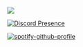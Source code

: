 ![](https://komarev.com/ghpvc/?username=emekli1&color=dc143c)

[![Discord Presence](https://lanyard-profile-readme.vercel.app/api/394984398778531840?theme=light&bg=18191c&animated=true&borderRadius=30px&hideStatus=true)](https://discord.com/users/394984398778531840)

[![spotify-github-profile](https://spotify-github-profile.vercel.app/api/view?uid=316fmgkimewkbtjuybekhwidwrai&cover_image=false&theme=default&bar_color=000000&bar_color_cover=false)](https://github.com/kittinan/spotify-github-profile)
